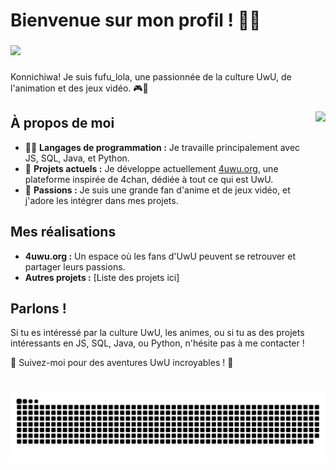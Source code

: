 # Bienvenue sur mon profil ! 🌈✨

###

<img src="https://rlzojomxcbdkcpdzgtjq.supabase.co/storage/v1/object/public/images/banner.png" />

###

Konnichiwa! Je suis fufu_lola, une passionnée de la culture UwU, de l'animation et des jeux vidéo. 🎮🌟

###

<img align="right" height="150" src="https://rlzojomxcbdkcpdzgtjq.supabase.co/storage/v1/object/public/images/62877954.png"  />

###

## À propos de moi
- 👩‍💻 **Langages de programmation :** Je travaille principalement avec JS, SQL, Java, et Python.
- 🚀 **Projets actuels :** Je développe actuellement [4uwu.org](https://4uwu.org), une plateforme inspirée de 4chan, dédiée à tout ce qui est UwU.
- 🌸 **Passions :** Je suis une grande fan d'anime et de jeux vidéo, et j'adore les intégrer dans mes projets.

## Mes réalisations
- **4uwu.org :** Un espace où les fans d'UwU peuvent se retrouver et partager leurs passions.
- **Autres projets :** [Liste des projets ici]

## Parlons !
Si tu es intéressé par la culture UwU, les animes, ou si tu as des projets intéressants en JS, SQL, Java, ou Python, n'hésite pas à me contacter !

🌟 Suivez-moi pour des aventures UwU incroyables ! 🌟


###

<br clear="both">

<img src="https://github.com/fufulola/fufulola/blob/output/snake.svg" alt="Snake animation" />

###
